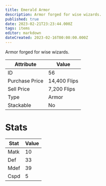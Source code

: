 ```yaml
---
title: Emerald Armor
description: Armor forged for wise wizards.
published: true
date: 2023-02-21T23:23:44.000Z
tags: items
editor: markdown
dateCreated: 2023-02-16T00:00:00.000Z
---
```


Armor forged for wise wizards.

|Attribute|Value|
|-|-|
|ID|56|
|Purchase Price|14,400 Flips|
|Sell Price|7,200 Flips|
|Type|Armor|
|Stackable|No|

# Stats
|Stat|Value|
|-|-|
|Matk|10|
|Def|33|
|Mdef|39|
|Cspd|5|
